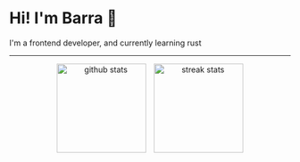 # Hi! I'm Barra 👋

I'm a frontend developer, and currently learning rust

---

<div align="center">
  <img src="https://github-readme-stats.vercel.app/api?username=barraIhsan&show_icons=true&theme=transparent" height="160" alt="github stats" style="margin-right: 5px;">
  <img src="https://streak-stats.demolab.com/?user=barraIhsan&theme=transparent&date_format=j%20M%5B%20Y%5D&mode=weekly" height="160" alt="streak stats" style="margin-left: 5px">
</div>
